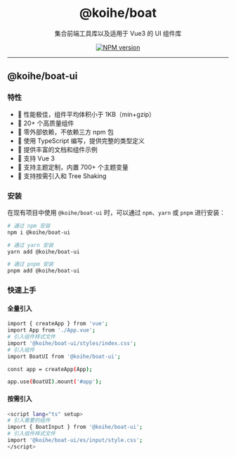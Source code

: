 <h1 align="center">@koihe/boat</h1>

<p align="center">集合前端工具库以及适用于 Vue3 的 UI 组件库</p>

<p align="center">
<a href="https://www.npmjs.com/package/boat-admin-cli" target="__blank"><img src="https://img.shields.io/npm/v/boat-admin-cli?label=version" alt="NPM version"></a>
</p>

---

## @koihe/boat-ui

### 特性

- 🚀 性能极佳，组件平均体积小于 1KB（min+gzip）
- 🚀 20+ 个高质量组件
- 🚀 零外部依赖，不依赖三方 npm 包
- 💪 使用 TypeScript 编写，提供完整的类型定义
- 📖 提供丰富的文档和组件示例
- 🍭 支持 Vue 3
- 🍭 支持主题定制，内置 700+ 个主题变量
- 🍭 支持按需引入和 Tree Shaking

### 安装

在现有项目中使用 `@koihe/boat-ui` 时，可以通过 `npm`、`yarn` 或 `pnpm` 进行安装：

```bash
# 通过 npm 安装
npm i @koihe/boat-ui

# 通过 yarn 安装
yarn add @koihe/boat-ui

# 通过 pnpm 安装
pnpm add @koihe/boat-ui
```

### 快速上手

#### 全量引入

```bash
import { createApp } from 'vue';
import App from './App.vue';
# 引入组件样式文件
import '@koihe/boat-ui/styles/index.css';
# 引入组件
import BoatUI from '@koihe/boat-ui';

const app = createApp(App);

app.use(BoatUI).mount('#app');
```

#### 按需引入
```bash
<script lang="ts" setup>
# 引入需要的组件
import { BoatInput } from '@koihe/boat-ui';
# 引入组件样式文件
import '@koihe/boat-ui/es/input/style.css';
</script>
```